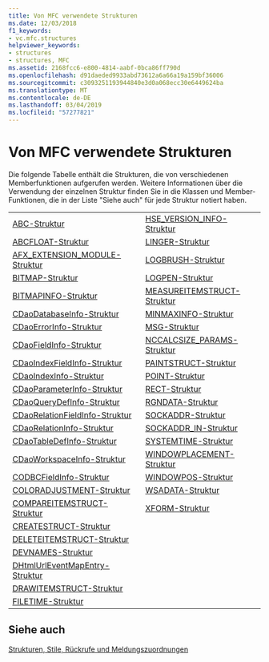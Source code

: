 ```yaml
---
title: Von MFC verwendete Strukturen
ms.date: 12/03/2018
f1_keywords:
- vc.mfc.structures
helpviewer_keywords:
- structures
- structures, MFC
ms.assetid: 2168fcc6-e800-4814-aabf-0bca86ff790d
ms.openlocfilehash: d91daeded9933abd73612a6a66a19a159bf36006
ms.sourcegitcommit: c3093251193944840e3d0a068ecc30e6449624ba
ms.translationtype: MT
ms.contentlocale: de-DE
ms.lasthandoff: 03/04/2019
ms.locfileid: "57277821"
---
```

# <a name="structures-used-by-mfc"></a>Von MFC verwendete Strukturen

Die folgende Tabelle enthält die Strukturen, die von verschiedenen Memberfunktionen aufgerufen werden. Weitere Informationen über die Verwendung der einzelnen Struktur finden Sie in die Klassen und Member-Funktionen, die in der Liste "Siehe auch" für jede Struktur notiert haben.

|||
|-|-|
|[ABC-Struktur](/windows/desktop/api/wingdi/ns-wingdi-_abc)|[HSE_VERSION_INFO-Struktur](../../mfc/reference/hse-version-info-structure.md)|
|[ABCFLOAT-Struktur](/windows/desktop/api/wingdi/ns-wingdi-_abcfloat)|[LINGER-Struktur](/windows/desktop/api/winsock/ns-winsock-linger)|
|[AFX_EXTENSION_MODULE-Struktur](../../mfc/reference/afx-extension-module-structure.md)|[LOGBRUSH-Struktur](/windows/desktop/api/wingdi/ns-wingdi-taglogbrush)|
|[BITMAP-Struktur](/windows/desktop/api/wingdi/ns-wingdi-tagbitmap)|[LOGPEN-Struktur](/windows/desktop/api/Wingdi/ns-wingdi-taglogpen)|
|[BITMAPINFO-Struktur](/windows/desktop/api/wingdi/ns-wingdi-tagbitmapinfo)|[MEASUREITEMSTRUCT-Struktur](/windows/desktop/api/winuser/ns-winuser-tagmeasureitemstruct)|
|[CDaoDatabaseInfo-Struktur](../../mfc/reference/cdaodatabaseinfo-structure.md)|[MINMAXINFO-Struktur](/windows/desktop/api/winuser/ns-winuser-tagminmaxinfo)|
|[CDaoErrorInfo-Struktur](../../mfc/reference/cdaoerrorinfo-structure.md)|[MSG-Struktur](/windows/desktop/api/winuser/ns-winuser-tagmsg)|
|[CDaoFieldInfo-Struktur](../../mfc/reference/cdaofieldinfo-structure.md)|[NCCALCSIZE_PARAMS-Struktur](/windows/desktop/api/winuser/ns-winuser-tagnccalcsize_params)|
|[CDaoIndexFieldInfo-Struktur](../../mfc/reference/cdaoindexfieldinfo-structure.md)|[PAINTSTRUCT-Struktur](/windows/desktop/api/winuser/ns-winuser-tagpaintstruct)|
|[CDaoIndexInfo-Struktur](../../mfc/reference/cdaoindexinfo-structure.md)|[POINT-Struktur](/windows/desktop/api/windef/ns-windef-tagpoint)|
|[CDaoParameterInfo-Struktur](../../mfc/reference/cdaoparameterinfo-structure.md)|[RECT-Struktur](/windows/desktop/api/windef/ns-windef-tagrect)|
|[CDaoQueryDefInfo-Struktur](../../mfc/reference/cdaoquerydefinfo-structure.md)|[RGNDATA-Struktur](/windows/desktop/api/wingdi/ns-wingdi-_rgndata)|
|[CDaoRelationFieldInfo-Struktur](../../mfc/reference/cdaorelationfieldinfo-structure.md)|[SOCKADDR-Struktur](/windows/desktop/winsock/sockaddr-2)|
|[CDaoRelationInfo-Struktur](../../mfc/reference/cdaorelationinfo-structure.md)|[SOCKADDR_IN-Struktur](/windows/desktop/winsock/sockaddr-2)|
|[CDaoTableDefInfo-Struktur](../../mfc/reference/cdaotabledefinfo-structure.md)|[SYSTEMTIME-Struktur](/windows/desktop/api/minwinbase/ns-minwinbase-systemtime)
|[CDaoWorkspaceInfo-Struktur](../../mfc/reference/cdaoworkspaceinfo-structure.md)|[WINDOWPLACEMENT-Struktur](/windows/desktop/api/winuser/ns-winuser-tagwindowplacement)|
|[CODBCFieldInfo-Struktur](../../mfc/reference/codbcfieldinfo-structure.md)|[WINDOWPOS-Struktur](/windows/desktop/api/winuser/ns-winuser-tagwindowpos)
|[COLORADJUSTMENT-Struktur](/windows/desktop/api/wingdi/ns-wingdi-tagcoloradjustment)|[WSADATA-Struktur](/windows/desktop/api/winsock2/ns-winsock2-wsadata)|
|[COMPAREITEMSTRUCT-Struktur](/windows/desktop/api/winuser/ns-winuser-tagcompareitemstruct)|[XFORM-Struktur](/windows/desktop/api/wingdi/ns-wingdi-tagxform)|
|[CREATESTRUCT-Struktur](/windows/desktop/api/winuser/ns-winuser-tagcreatestructa)||
|[DELETEITEMSTRUCT-Struktur](/windows/desktop/api/winuser/ns-winuser-tagdeleteitemstruct)||
|[DEVNAMES-Struktur](/windows/desktop/api/commdlg/ns-commdlg-tagdevnames)||
|[DHtmlUrlEventMapEntry-Struktur](../../mfc/reference/dhtmlurleventmapentry-structure.md)||
|[DRAWITEMSTRUCT-Struktur](/windows/desktop/api/winuser/ns-winuser-tagdrawitemstruct)||
|[FILETIME-Struktur](/windows/desktop/api/minwinbase/ns-minwinbase-filetime)||

## <a name="see-also"></a>Siehe auch

[Strukturen, Stile, Rückrufe und Meldungszuordnungen](../../mfc/reference/structures-styles-callbacks-and-message-maps.md)
